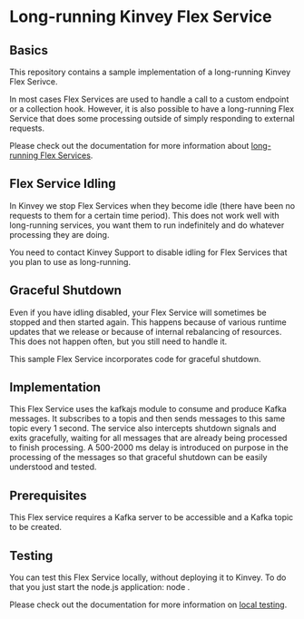 # Long-running Kinvey Flex Service

## Basics
This repository contains a sample implementation of a long-running Kinvey Flex Serivce.

In most cases Flex Services are used to handle a call to a custom endpoint or a collection hook. However, it is also possible to have a long-running Flex Service that does some processing outside of simply responding to external requests.

Please check out the documentation for more information about [long-running Flex Services](https://devcenter.kinvey.com/nativescript/guides/flex-services#long-running-scripts).


## Flex Service Idling
In Kinvey we stop Flex Services when they become idle (there have been no requests to them for a certain time period). This does not work well with long-running services, you want them to run indefinitely and do whatever processing they are doing.

You need to contact Kinvey Support to disable idling for Flex Services that you plan to use as long-running.

## Graceful Shutdown
Even if you have idling disabled, your Flex Service will sometimes be stopped and then started again. This happens because of various runtime updates that we release or because of internal rebalancing of resources. This does not happen often, but you still need to handle it.

This sample Flex Service incorporates code for graceful shutdown.

## Implementation
This Flex Service uses the kafkajs module to consume and produce Kafka messages. It subscribes to a topis and then sends messages to this same topic every 1 second. The service also intercepts shutdown signals and exits gracefully, waiting for all messages that are already being processed to finish processing. A 500-2000 ms delay is introduced on purpose in the processing of the messages so that graceful shutdown can be easily understood and tested.

## Prerequisites
This Flex service requires a Kafka server to be accessible and a Kafka topic to be created.

## Testing
You can test this Flex Service locally, without deploying it to Kinvey. To do that you just start the node.js application:
    node .

Please check out the documentation for more information on [local testing](https://devcenter.kinvey.com/nativescript/guides/flexservice-runtime#testing-locally).
